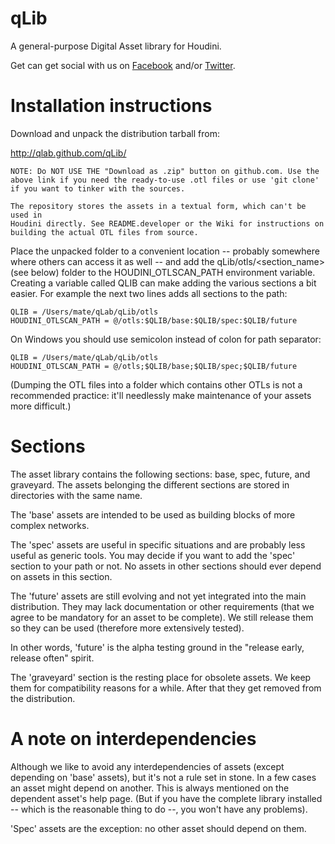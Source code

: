 qLib
====

A general-purpose Digital Asset library for Houdini.

Get can get social with us on [Facebook](http://twitter.com/#!/qLib_houdini)
and/or [Twitter](http://www.facebook.com/pages/qLib/145692112131248).

Installation instructions
=========================

Download and unpack the distribution tarball from:

http://qlab.github.com/qLib/

    NOTE: Do NOT USE THE "Download as .zip" button on github.com. Use the
    above link if you need the ready-to-use .otl files or use 'git clone'
    if you want to tinker with the sources.

    The repository stores the assets in a textual form, which can't be used in
    Houdini directly. See README.developer or the Wiki for instructions on
    building the actual OTL files from source.

Place the unpacked folder to a convenient location -- probably somewhere where
others can access it as well -- and add the qLib/otls/<section_name> (see below)
folder to the HOUDINI_OTLSCAN_PATH environment variable. Creating a variable
called QLIB can make adding the various sections a bit easier. For example the
next two lines adds all sections to the path:

    QLIB = /Users/mate/qLab/qLib/otls
    HOUDINI_OTLSCAN_PATH = @/otls:$QLIB/base:$QLIB/spec:$QLIB/future

On Windows you should use semicolon instead of colon for path separator:

    QLIB = /Users/mate/qLab/qLib/otls
    HOUDINI_OTLSCAN_PATH = @/otls;$QLIB/base;$QLIB/spec;$QLIB/future

(Dumping the OTL files into a folder which contains other OTLs is not a recommended
practice: it'll needlessly make maintenance of your assets more difficult.)


Sections
========

The asset library contains the following sections: base, spec, future, and
graveyard. The assets belonging the different sections are stored in
directories with the same name.

The 'base' assets are intended to be used as building blocks of more
complex networks.

The 'spec' assets are useful in specific situations and are probably less
useful as generic tools. You may decide if you want to add the 'spec' section
to your path or not. No assets in other sections should ever depend on assets
in this section.

The 'future' assets are still evolving and not yet integrated into the main
distribution. They may lack documentation or other requirements (that we agree
to be mandatory for an asset to be complete). We still release them so they
can be used (therefore more extensively tested).

In other words, 'future' is the alpha testing ground in the "release early,
release often" spirit.

The 'graveyard' section is the resting place for obsolete assets. We keep them
for compatibility reasons for a while. After that they get removed from
the distribution.



A note on interdependencies
===========================

Although we like to avoid any interdependencies of assets (except depending on
'base' assets), but it's not a rule set in stone. In a few cases
an asset might depend on another. This is always mentioned on the dependent
asset's help page. (But if you have the complete library installed -- which is
the reasonable thing to do --, you won't have any problems).

'Spec' assets are the exception: no other asset should depend on them.

